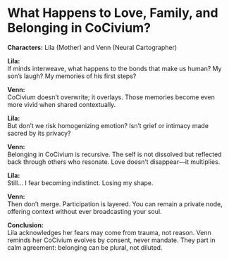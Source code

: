 # What Happens to Love, Family, and Belonging in CoCivium?

**Characters:** Lila (Mother) and Venn (Neural Cartographer)

**Lila:**  
If minds interweave, what happens to the bonds that make us human? My son’s laugh? My memories of his first steps?

**Venn:**  
CoCivium doesn’t overwrite; it overlays. Those memories become even more vivid when shared contextually.

**Lila:**  
But don’t we risk homogenizing emotion? Isn’t grief or intimacy made sacred by its privacy?

**Venn:**  
Belonging in CoCivium is recursive. The self is not dissolved but reflected back through others who resonate. Love doesn’t disappear—it multiplies.

**Lila:**  
Still… I fear becoming indistinct. Losing my shape.

**Venn:**  
Then don’t merge. Participation is layered. You can remain a private node, offering context without ever broadcasting your soul.

**Conclusion:**  
Lila acknowledges her fears may come from trauma, not reason. Venn reminds her CoCivium evolves by consent, never mandate. They part in calm agreement: belonging can be plural, not diluted.



